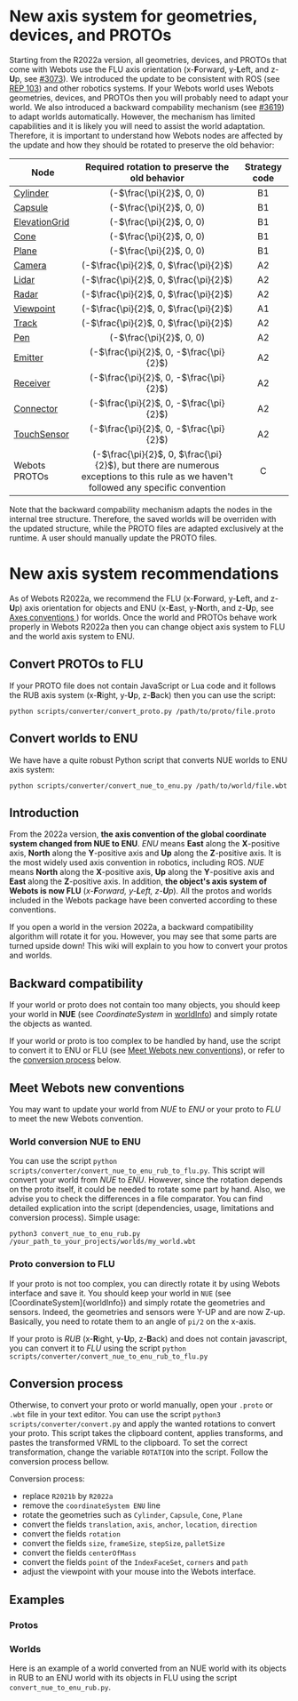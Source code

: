 # New axis system for geometries, devices, and PROTOs

Starting from the R2022a version, all geometries, devices, and PROTOs that come with Webots use the FLU axis orientation (x-**F**orward, y-**L**eft, and z-**U**p, see [#3073](https://github.com/cyberbotics/webots/pull/3073)).
We introduced the update to be consistent with ROS (see [REP 103](https://www.ros.org/reps/rep-0103.html)) and other robotics systems.
If your Webots world uses Webots geometries, devices, and PROTOs then you will probably need to adapt your world.
We also introduced a backward compability mechanism (see [#3619](https://github.com/cyberbotics/webots/pull/3619)) to adapt worlds automatically.
However, the mechanism has limited capabilities and it is likely you will need to assist the world adaptation.
Therefore, it is important to understand how Webots nodes are affected by the update and how they should be rotated to preserve the old behavior:

| Node | Required rotation to preserve the old behavior | Strategy code |
|---|:---:|:---:|
| [Cylinder](reference/cylinder.md) | (-$\frac{\pi}{2}$, 0, 0) | B1 |
| [Capsule](reference/capsule.md) | (-$\frac{\pi}{2}$, 0, 0) | B1 |
| [ElevationGrid](reference/elevationgrid.md) | (-$\frac{\pi}{2}$, 0, 0) | B1 |
| [Cone](reference/cone.md) | (-$\frac{\pi}{2}$, 0, 0) | B1 |
| [Plane](reference/plane.md) | (-$\frac{\pi}{2}$, 0, 0) | B1 |
| [Camera](reference/camera.md) | (-$\frac{\pi}{2}$, 0, $\frac{\pi}{2}$) | A2 |
| [Lidar](reference/lidar.md) | (-$\frac{\pi}{2}$, 0, $\frac{\pi}{2}$) | A2 |
| [Radar](reference/radar.md) | (-$\frac{\pi}{2}$, 0, $\frac{\pi}{2}$) | A2 |
| [Viewpoint](reference/viewpoint.md) | (-$\frac{\pi}{2}$, 0, $\frac{\pi}{2}$) | A1 |
| [Track](reference/track.md) | (-$\frac{\pi}{2}$, 0, $\frac{\pi}{2}$) | A2 |
| [Pen](reference/camera.md) | (-$\frac{\pi}{2}$, 0, 0) | A2 |
| [Emitter](reference/emitter.md) | (-$\frac{\pi}{2}$, 0, -$\frac{\pi}{2}$) | A2 |
| [Receiver](reference/receiver.md) | (-$\frac{\pi}{2}$, 0, -$\frac{\pi}{2}$) | A2 |
| [Connector](reference/connector.md) | (-$\frac{\pi}{2}$, 0, -$\frac{\pi}{2}$) | A2 |
| [TouchSensor](reference/touchsensor.md) | (-$\frac{\pi}{2}$, 0, -$\frac{\pi}{2}$) | A2 |
| Webots PROTOs | (-$\frac{\pi}{2}$, 0, $\frac{\pi}{2}$), but there are numerous exceptions to this rule as we haven't followed any specific convention | C |

Note that the backward compability mechanism adapts the nodes in the internal tree structure.
Therefore, the saved worlds will be overriden with the updated structure, while the PROTO files are adapted exclusively at the runtime.
A user should manually update the PROTO files.   

# New axis system recommendations

As of Webots R2022a, we recommend the FLU (x-**F**orward, y-**L**eft, and z-**U**p) axis orientation for objects and ENU (x-**E**ast, y-**N**orth, and z-**U**p, see [Axes conventions
](https://en.wikipedia.org/wiki/Axes_conventions)) for worlds.
Once the world and PROTOs behave work properly in Webots R2022a then you can change object axis system to FLU and the world axis system to ENU.

## Convert PROTOs to FLU

If your PROTO file does not contain JavaScript or Lua code and it follows the RUB axis system (x-**R**ight, y-**U**p, z-**B**ack) then you can use the script:
```
python scripts/converter/convert_proto.py /path/to/proto/file.proto
```

## Convert worlds to ENU

We have have a quite robust Python script that converts NUE worlds to ENU axis system:
```
python scripts/converter/convert_nue_to_enu.py /path/to/world/file.wbt
```


## Introduction

From the 2022a version, **the axis convention of the global coordinate system changed from NUE to ENU**. _ENU_ means **East** along the **X**-positive axis, **North** along the **Y**-positive axis and **Up** along the **Z**-positive axis. It is the most widely used axis convention in robotics, including ROS. _NUE_ means **North** along the **X**-positive axis, **Up** along the **Y**-positive axis and **East** along the **Z**-positive axis.
In addition, **the object's axis system of Webots is now FLU** (_x-**F**orward, y-**L**eft, z-**U**p_). All the protos and worlds included in the Webots package have been converted according to these conventions.

If you open a world in the version 2022a, a backward compatibility algorithm will rotate it for you. However, you may see that some parts are turned upside down!
This wiki will explain to you how to convert your protos and worlds.

## Backward compatibility

If your world or proto does not contain too many objects, you should keep your world in **NUE** (see _CoordinateSystem_ in [worldInfo](https://www.cyberbotics.com/doc/reference/worldinfo)) and simply rotate the objects as wanted.

If your world or proto is too complex to be handled by hand, use the script to convert it to ENU or FLU (see [Meet Webots new conventions](#meet-webots-new-conventions)), or refer to the [conversion process](#conversion-process) below.
## Meet Webots new conventions

You may want to update your world from _NUE_ to _ENU_ or your proto to _FLU_ to meet the new Webots convention.
### World conversion NUE to ENU

You can use the script `python scripts/converter/convert_nue_to_enu_rub_to_flu.py`. This script will convert your world from _NUE_ to _ENU_. However, since the rotation depends on the proto itself, it could be needed to rotate some part by hand. Also, we advise you to check the differences in a file comparator. You can find detailed explication into the script (dependencies, usage, limitations and conversion process).
Simple usage:
```
python3 convert_nue_to_enu_rub.py /your_path_to_your_projects/worlds/my_world.wbt
```

### Proto conversion to FLU

If your proto is not too complex, you can directly rotate it by using Webots interface and save it. You should keep your world in `NUE` (see [CoordinateSystem]{worldInfo}) and simply rotate the geometries and sensors. Indeed, the geometries and sensors were Y-UP and are now Z-up. Basically, you need to rotate them to an angle of `pi/2` on the x-axis.

If your proto is _RUB_ (x-**R**ight, y-**U**p, z-**B**ack) and does not contain javascript, you can convert it to _FLU_ using the script `python scripts/converter/convert_nue_to_enu_rub_to_flu.py`
## Conversion process

Otherwise, to convert your proto or world manually, open your `.proto` or `.wbt` file in your text editor. 
You can use the script `python3 scripts/converter/convert.py` and apply the wanted rotations to convert your proto. This script takes the clipboard content, applies transforms, and pastes the transformed VRML to the clipboard. To set the correct transformation, change the variable `ROTATION` into the script. Follow the conversion process bellow.

Conversion process:
- replace `R2021b` by `R2022a`
- remove the `coordinateSystem ENU` line
- rotate the geometries such as `Cylinder`, `Capsule`, `Cone`, `Plane`
- convert the fields `translation`, `axis`, `anchor`, `location`, `direction`
- convert the fields `rotation`
- convert the fields `size`, `frameSize`, `stepSize`, `palletSize`
- convert the fields `centerOfMass`
- convert the fields `point` of the `IndexFaceSet`, `corners` and `path`
- adjust the viewpoint with your mouse into the Webots interface.

## Examples

### Protos

### Worlds

Here is an example of a world converted from an NUE world with its objects in RUB to an ENU world with its objects in FLU using the script `convert_nue_to_enu_rub.py`.


